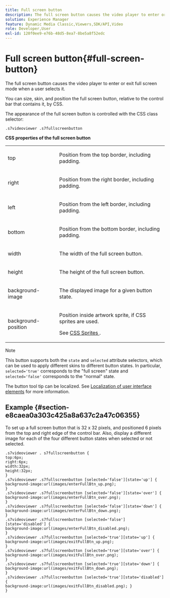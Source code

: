 ```yaml
---
title: Full screen button
description: The full screen button causes the video player to enter or exit full screen mode when a user clicks it.
solution: Experience Manager
feature: Dynamic Media Classic,Viewers,SDK/API,Video
role: Developer,User
exl-id: 120f0ee9-e76b-48d5-8ea7-8be5a8f52edc
---
```

# Full screen button{#full-screen-button}

The full screen button causes the video player to enter or exit full screen mode when a user selects it.

<!--<a id="section_061E550C1C1D4DB2BD663A898895B38C"></a>-->

You can size, skin, and position the full screen button, relative to the control bar that contains it, by CSS.

The appearance of the full screen button is controlled with the CSS class selector:

```
.s7videoviewer .s7fullscreenbutton
```

**CSS properties of the full screen button**

<table id="table_C48C56E696304C9BAFEE71BA9EA9A174"> 
 <tbody> 
  <tr> 
   <td colname="col1"> <p> <span class="codeph"> top </span> </p> </td> 
   <td colname="col2"> <p> Position from the top border, including padding. </p> </td> 
  </tr> 
  <tr> 
   <td colname="col1"> <p> <span class="codeph"> right </span> </p> </td> 
   <td colname="col2"> <p> Position from the right border, including padding. </p> </td> 
  </tr> 
  <tr> 
   <td colname="col1"> <p> <span class="codeph"> left </span> </p> </td> 
   <td colname="col2"> <p> Position from the left border, including padding. </p> </td> 
  </tr> 
  <tr> 
   <td colname="col1"> <p> <span class="codeph"> bottom </span> </p> </td> 
   <td colname="col2"> <p>Position from the bottom border, including padding. </p> </td> 
  </tr> 
  <tr> 
   <td colname="col1"> <p> <span class="codeph"> width </span> </p> </td> 
   <td colname="col2"> <p> The width of the full screen button. </p> </td> 
  </tr> 
  <tr> 
   <td colname="col1"> <p> <span class="codeph"> height </span> </p> </td> 
   <td colname="col2"> <p>The height of the full screen button. </p> </td> 
  </tr> 
  <tr> 
   <td colname="col1"> <p> <span class="codeph"> background-image </span> </p> </td> 
   <td colname="col2"> <p> The displayed image for a given button state. </p> </td> 
  </tr> 
  <tr> 
   <td colname="col1"> <p> <span class="codeph"> background-position </span> </p> </td> 
   <td colname="col2"> <p> Position inside artwork sprite, if CSS sprites are used. </p> <p>See <a href="../../../c-html5-s7-aem-asset-viewers/c-html5-video-reference/c-html5-video-viewer-20-customizingviewer/c-html5-video-viewer-20-customizingviewer.md#section-9b6d8d601cb441d08214dada7bb4eddc" format="dita" scope="local"> CSS Sprites </a>. </p> </td> 
  </tr> 
 </tbody> 
</table>

>[!NOTE]
>
>This button supports both the `state` and `selected` attribute selectors, which can be used to apply different skins to different button states. In particular, `selected='true'` corresponds to the "full screen" state and `selected='false'` corresponds to the "normal" state.

The button tool tip can be localized. See [Localization of user interface elements](../../../c-html5-s7-aem-asset-viewers/c-html5-video-reference/r-html5-video-viewer-20-localization.md#concept-1d5ca2d8480f4064a51eddba13940aad) for more information.

## Example {#section-e8caea0a303c425a8a637c2a47c06355}

To set up a full screen button that is 32 x 32 pixels, and positioned 6 pixels from the top and right edge of the control bar. Also, display a different image for each of the four different button states when selected or not selected.

```
.s7videoviewer . s7fullscreenbutton { 
top:6px; 
right:6px; 
width:32px; 
height:32px; 
} 
.s7videoviewer .s7fullscreenbutton [selected='false'][state='up'] { 
background-image:url(images/enterFullBtn_up.png); 
} 
.s7videoviewer .s7fullscreenbutton [selected='false'][state='over'] {  
background-image:url(images/enterFullBtn_over.png); 
} 
.s7videoviewer .s7fullscreenbutton [selected='false'][state='down'] {  
background-image:url(images/enterFullBtn_down.png); 
} 
.s7videoviewer .s7fullscreenbutton [selected='false'][state='disabled'] { 
background-image:url(images/enterFullBtn_disabled.png); 
} 
.s7videoviewer .s7fullscreenbutton [selected='true'][state='up'] {  
background-image:url(images/exitFullBtn_up.png); 
} 
.s7videoviewer .s7fullscreenbutton [selected='true'][state='over'] {  
background-image:url(images/exitFullBtn_over.png); 
} 
.s7videoviewer .s7fullscreenbutton [selected='true'][state='down'] {  
background-image:url(images/exitFullBtn_down.png); 
} 
.s7videoviewer .s7fullscreenbutton [selected='true'][state='disabled'] {  
background-image:url(images/exitFullBtn_disabled.png); } 
}
```
